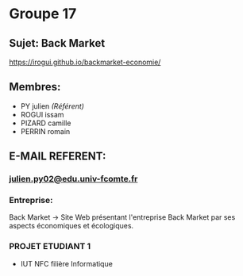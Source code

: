 # Groupe 17

## Sujet: Back Market
https://irogui.github.io/backmarket-economie/

## Membres:
  - PY julien *(Référent)*
  - ROGUI issam
  - PIZARD camille
  - PERRIN romain


## E-MAIL REFERENT:
  ### julien.py02@edu.univ-fcomte.fr


### Entreprise:
  Back Market -> Site Web présentant l'entreprise Back Market par ses aspects économiques et écologiques.

### PROJET ETUDIANT 1
  - IUT NFC filière Informatique 
